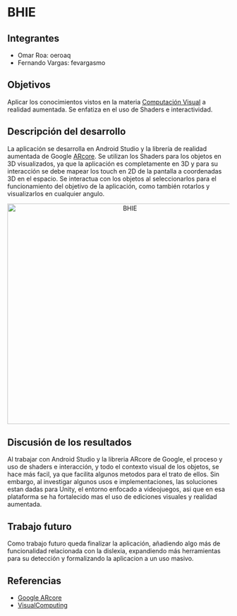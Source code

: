# BHIE


## Integrantes

- Omar Roa: oeroaq
- Fernando Vargas: fevargasmo

## Objetivos
Aplicar los conocimientos vistos en la materia [Computación Visual](https://visualcomputing.github.io/) a realidad aumentada. Se enfatiza en el uso de Shaders e interactividad. 

## Descripción del desarrollo
La aplicación se desarrolla en Android Studio y la librería de realidad aumentada de Google [ARcore](https://developers.google.com/ar/discover/). Se utilizan los Shaders para los objetos en 3D visualizados, ya que la aplicación es completamente en 3D y para su interacción se debe mapear los touch en 2D de la pantalla a coordenadas 3D en el espacio. Se interactua con los objetos al seleccionarlos para el funcionamiento del objetivo de la aplicación, como también rotarlos y visualizarlos en cualquier angulo.


<p align="center">
<img src="https://github.com/oeroaq/bhie/blob/bhlie/bhie.png" alt="BHIE" height="500" width="540"/>
  </p>

## Discusión de los resultados
Al trabajar con Android Studio y la libreria ARcore de Google, el proceso y uso de shaders e interacción, y todo el contexto visual de los objetos, se hace más facil, ya que facilita algunos metodos para el trato de ellos. Sin embargo, al investigar algunos usos e implementaciones, las soluciones estan dadas para Unity, el entorno enfocado a videojuegos, asi que en esa plataforma se ha fortalecido mas el uso de ediciones visuales y realidad aumentada.
## Trabajo futuro
Como trabajo futuro queda finalizar la aplicación, añadiendo algo más de funcionalidad relacionada con la dislexia, expandiendo más herramientas para su detección y formalizando la aplicacion a un uso masivo.
## Referencias
 - [Google ARcore](https://developers.google.com/ar/discover/)
 - [VisualComputing](https://visualcomputing.github.io/)
